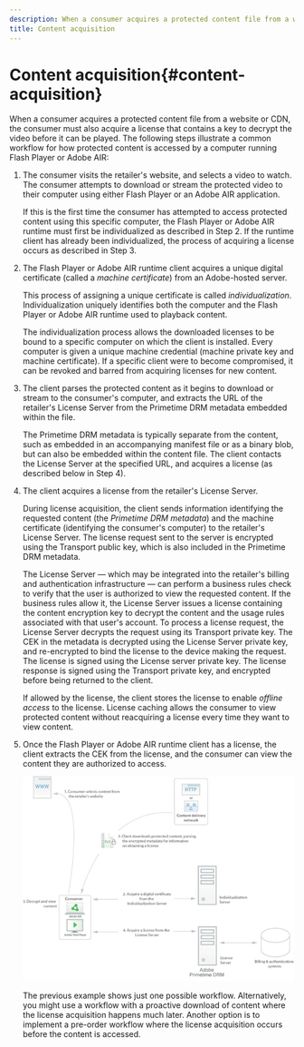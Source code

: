 ```yaml
---
description: When a consumer acquires a protected content file from a website or CDN, the consumer must also acquire a license that contains a key to decrypt the video before it can be played. The following steps illustrate a common workflow for how protected content is accessed by a computer running Flash Player or Adobe AIR 
title: Content acquisition
---
```


# Content acquisition{#content-acquisition}

When a consumer acquires a protected content file from a website or CDN, the consumer must also acquire a license that contains a key to decrypt the video before it can be played. The following steps illustrate a common workflow for how protected content is accessed by a computer running Flash Player or Adobe AIR:

1. The consumer visits the retailer's website, and selects a video to watch. The consumer attempts to download or stream the protected video to their computer using either Flash Player or an Adobe AIR application.

   If this is the first time the consumer has attempted to access protected content using this specific computer, the Flash Player or Adobe AIR runtime must first be individualized as described in Step 2. If the runtime client has already been individualized, the process of acquiring a license occurs as described in Step 3. 

1. The Flash Player or Adobe AIR runtime client acquires a unique digital certificate (called a *machine certificate*) from an Adobe-hosted server.

   This process of assigning a unique certificate is called *individualization*. Individualization uniquely identifies both the computer and the Flash Player or Adobe AIR runtime used to playback content.

   The individualization process allows the downloaded licenses to be bound to a specific computer on which the client is installed. Every computer is given a unique machine credential (machine private key and machine certificate). If a specific client were to become compromised, it can be revoked and barred from acquiring licenses for new content. 

1. The client parses the protected content as it begins to download or stream to the consumer's computer, and extracts the URL of the retailer's License Server from the Primetime DRM metadata embedded within the file.

   The Primetime DRM metadata is typically separate from the content, such as embedded in an accompanying manifest file or as a binary blob, but can also be embedded within the content file. The client contacts the License Server at the specified URL, and acquires a license (as described below in Step 4).
1. The client acquires a license from the retailer's License Server.

   During license acquisition, the client sends information identifying the requested content (the *Primetime DRM metadata*) and the machine certificate (identifying the consumer's computer) to the retailer's License Server. The license request sent to the server is encrypted using the Transport public key, which is also included in the Primetime DRM metadata.

   The License Server — which may be integrated into the retailer's billing and authentication infrastructure — can perform a business rules check to verify that the user is authorized to view the requested content. If the business rules allow it, the License Server issues a license containing the content encryption key to decrypt the content and the usage rules associated with that user's account. To process a license request, the License Server decrypts the request using its Transport private key. The CEK in the metadata is decrypted using the License Server private key, and re-encrypted to bind the license to the device making the request. The license is signed using the License server private key. The license response is signed using the Transport private key, and encrypted before being returned to the client.

   If allowed by the license, the client stores the license to enable *offline access* to the license. License caching allows the consumer to view protected content without reacquiring a license every time they want to view content. 

1. Once the Flash Player or Adobe AIR runtime client has a license, the client extracts the CEK from the license, and the consumer can view the content they are authorized to access.

   <!--<a id="fig_s43_gc2_44"></a>-->

   ![](assets/FMRMS_fig01_web.png)

   The previous example shows just one possible workflow. Alternatively, you might use a workflow with a proactive download of content where the license acquisition happens much later. Another option is to implement a pre-order workflow where the license acquisition occurs before the content is accessed. 

